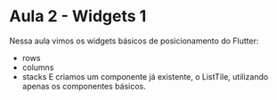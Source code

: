 # Aula 2 - Widgets 1

Nessa aula vimos os widgets básicos de posicionamento do Flutter:
  - rows
  - columns
  - stacks
E criamos um componente já existente, o ListTile, utilizando apenas os componentes básicos.
